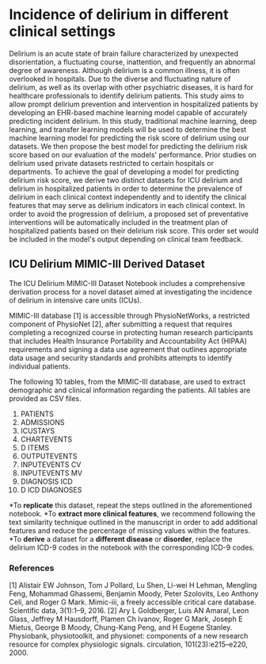 # Incidence of delirium in different clinical settings

Delirium is an acute state of brain failure characterized by unexpected disorientation, a fluctuating course, inattention, and frequently an abnormal degree of awareness. Although delirium is a common illness, it is often overlooked in hospitals. Due to the diverse and fluctuating nature of delirium, as well as its overlap with other psychiatric diseases, it is hard for healthcare professionals to identify delirium patients. This study aims to allow prompt delirium prevention and intervention in hospitalized patients by developing an EHR-based machine learning model capable of accurately predicting incident delirium. In this study, traditional machine learning, deep learning, and transfer learning models will be used to determine the best machine learning model for predicting the risk score of delirium using our datasets. We then propose the best model for predicting the delirium risk score based on our evaluation of the models' performance. Prior studies on delirium used private datasets restricted to certain hospitals or departments. To achieve the goal of developing a model for predicting delirium risk score, we derive two distinct datasets for ICU delirium and delirium in hospitalized patients in order to determine the prevalence of delirium in each clinical context independently and to identify the clinical features that may serve as delirium indicators in each clinical context. In order to avoid the progression of delirium, a proposed set of preventative interventions will be automatically included in the treatment plan of hospitalized patients based on their delirium risk score. This order set would be included in the model's output depending on clinical team feedback.

## ICU Delirium MIMIC-III Derived Dataset
The ICU Delirium MIMIC-III Dataset Notebook includes a comprehensive derivation process for a novel dataset aimed at investigating the incidence of delirium in intensive care units (ICUs).

MIMIC-III database [1] is accessible through PhysioNetWorks, a restricted component of PhysioNet [2], after submitting a request that requires completing a recognized course in protecting human research participants that includes Health Insurance Portability and Accountability Act (HIPAA) requirements and signing a data use agreement that outlines appropriate data usage and security standards and prohibits attempts to identify individual patients.

The following 10 tables, from the MIMIC-III database, are used to extract demographic and clinical information regarding the patients. All tables are provided as CSV files.
1. PATIENTS
2. ADMISSIONS
3. ICUSTAYS
4. CHARTEVENTS
5. D ITEMS
6. OUTPUTEVENTS
7. INPUTEVENTS CV
8. INPUTEVENTS MV
9. DIAGNOSIS ICD
10. D ICD DIAGNOSES

*To **replicate** this dataset, repeat the steps outlined in the aforementioned notebook.
*To **extract more clinical features**, we recommend following the text similarity technique outlined in the manuscript in order to add additional features and reduce the percentage of missing values within the features.
*To **derive** a dataset for a **different disease** or **disorder**, replace the delirium ICD-9 codes in the notebook with the corresponding ICD-9 codes.

### References

[1] Alistair EW Johnson, Tom J Pollard, Lu Shen, Li-wei H Lehman, Mengling Feng, Mohammad Ghassemi, Benjamin Moody, Peter Szolovits, Leo Anthony Celi, and Roger G Mark. Mimic-iii, a freely accessible critical care database. Scientific data, 3(1):1–9, 2016.
[2] Ary L Goldberger, Luis AN Amaral, Leon Glass, Jeffrey M Hausdorff, Plamen Ch Ivanov, Roger G Mark, Joseph E Mietus, George B Moody, Chung-Kang Peng, and H Eugene Stanley. Physiobank, physiotoolkit, and physionet: components of a new research resource for complex physiologic signals. circulation, 101(23):e215–e220, 2000.
